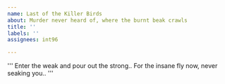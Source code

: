 ```yaml
---
name: Last of the Killer Birds
about: Murder never heard of, where the burnt beak crawls
title: ''
labels: ''
assignees: int96

---
```


'''
Enter the weak and pour out the strong..
For the insane fly now, never seaking you..
'''
